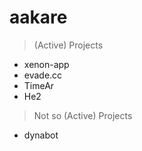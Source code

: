 # aakare
> (Active) Projects
- xenon-app
- evade.cc
- TimeAr
- He2
> Not so (Active) Projects
- dynabot
